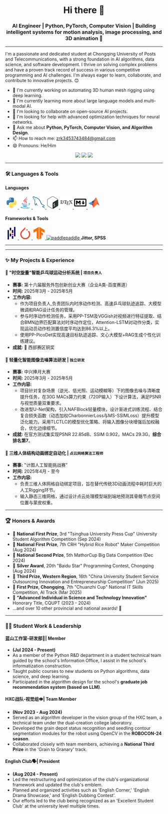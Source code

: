 # <div align="center">Hi there 👋</div>

### <p align="center">AI Engineer | Python, PyTorch, Computer Vision | Building intelligent systems for motion analysis, image processing, and 3D animation 🚀</p>

---

I'm a passionate and dedicated student at Chongqing University of Posts and Telecommunications, with a strong foundation in AI algorithms, data science, and software development. I thrive on solving complex problems and have a proven track record of success in various competitive programming and AI challenges. I'm always eager to learn, collaborate, and contribute to innovative projects. 😊

- 🔭 I'm currently working on automating 3D human mesh rigging using deep learning.
- 🌱 I'm currently learning more about large language models and multi-modal AI.
- 👯 I'm looking to collaborate on open-source AI projects.
- 🤔 I'm looking for help with advanced optimization techniques for neural networks.
- 💬 Ask me about **Python, PyTorch, Computer Vision, and Algorithm Design**.
- 📫 How to reach me: [zrk3453743484@gmail.com](mailto:zrk3453743484@gmail.com)
- 😄 Pronouns: He/Him

<p align="center">
  <a href="https://space.bilibili.com/1215546748?spm_id_from=333.1007.0.0"><img src="https://img.shields.io/badge/Bilibili-00A1D6?style=for-the-badge&logo=bilibili&logoColor=white" /></a>
  <a href="https://www.xiaohongshu.com/user/profile/6455967d000000001f031218?xsec_token=ABC1LXhfmTZxmCSai7rbXeNF_Rtl_xkqMTiYARiTSO0ww%3D&xsec_source=pc_search"><img src="https://img.shields.io/badge/Xiaohongshu-FF2442?style=for-the-badge&logo=xiaohongshu&logoColor=white" /></a>
  <a href="https://blog.csdn.net/2303_80183522?spm=1000.2115.3001.5343"><img src="https://img.shields.io/badge/CSDN-C30D23?style=for-the-badge&logo=blogger&logoColor=white" /></a>
</p>

---

### 🛠️ Languages & Tools

<h4>Languages</h4>
<p align="left">
  <a href="https://www.python.org" target="_blank" rel="noreferrer"> <img src="https://raw.githubusercontent.com/devicons/devicon/master/icons/python/python-original.svg" alt="python" width="40" height="40"/> </a>
  <a href="https://www.java.com" target="_blank" rel="noreferrer"> <img src="https://raw.githubusercontent.com/devicons/devicon/master/icons/java/java-original.svg" alt="java" width="40" height="40"/> </a>
  <a href="https://www.mysql.com/" target="_blank" rel="noreferrer"> <img src="https://raw.githubusercontent.com/devicons/devicon/master/icons/mysql/mysql-original.svg" alt="mysql" width="40" height="40"/> </a>
  <a href="https://www.gnu.org/software/bash/" target="_blank" rel="noreferrer"> <img src="https://raw.githubusercontent.com/devicons/devicon/master/icons/bash/bash-original.svg" alt="shell" width="40" height="40"/> </a>
  <a href="https://www.latex-project.org/" target="_blank" rel="noreferrer"> <img src="https://raw.githubusercontent.com/devicons/devicon/master/icons/latex/latex-original.svg" alt="latex" width="40" height="40"/> </a>
  <a href="https://www.markdownguide.org/" target="_blank" rel="noreferrer"> <img src="https://raw.githubusercontent.com/devicons/devicon/master/icons/markdown/markdown-original.svg" alt="markdown" width="40" height="40"/> </a>
  <a href="https://www.mathworks.com/products/matlab.html" target="_blank" rel="noreferrer"> <img src="https://raw.githubusercontent.com/devicons/devicon/master/icons/matlab/matlab-original.svg" alt="matlab" width="40" height="40"/> </a>
</p>

<h4>Frameworks & Tools</h4>
<p align="left">
  <a href="https://pandas.pydata.org/" target="_blank" rel="noreferrer"> <img src="https://raw.githubusercontent.com/devicons/devicon/master/icons/pandas/pandas-original.svg" alt="pandas" width="40" height="40"/> </a>
  <a href="https://pytorch.org/" target="_blank" rel="noreferrer"> <img src="https://raw.githubusercontent.com/devicons/devicon/master/icons/pytorch/pytorch-original.svg" alt="pytorch" width="40" height="40"/> </a>
  <a href="https://www.tensorflow.org" target="_blank" rel="noreferrer"> <img src="https://raw.githubusercontent.com/devicons/devicon/master/icons/tensorflow/tensorflow-original.svg" alt="tensorflow" width="40" height="40"/> </a>
  <a href="https://www.paddlepaddle.org.cn/" target="_blank" rel="noreferrer"> <img src="https://cdn.worldvectorlogo.com/logos/paddlepaddle.svg" alt="paddlepaddle" width="40" height="40"/> </a>
  <strong>Jittor, SPSS</strong>
</p>

---

<!--
### 📜 My Pinned Repositories
> **Note:** When you create new repositories, remember to add appropriate descriptions and documentation. Here are some placeholders for your top 4 pinned repos.

<div align="center">

| Project 1 Title | Project 2 Title |
| :---: | :---: |
| A brief description of your first amazing project! | A brief description of your second amazing project! |
| **[View on GitHub](https://github.com/your-username/project-1)** | **[View on GitHub](https://github.com/your-username/project-2)** |

| Project 3 Title | Project 4 Title |
| :---: | :---: |
| A brief description of your third amazing project! | A brief description of your fourth amazing project! |
| **[View on GitHub](https://github.com/your-username/project-3)** | **[View on GitHub](https://github.com/your-username/project-4)** |

</div>
-->

---

### ✨ My Projects & Experience

#### 🤖 "时空旋量"智能乒乓球运动分析系统 | `项目负责人`
*   **赛事:** 第十六届服务外包创新创业大赛（企业A类-百度赛道）
*   **时间:** 2025年3月 - 2025年5月
*   **工作内容:**
    *   作为项目负责人,负责团队内时序动作检测、高速乒乓球轨迹追踪、大模型微调和RAG设计任务的管理。
    *   参与时序动作检测任务，采用PP-TSM及VGGish对视频进行特征提取、结合BMN边界匹配算法对时序动作定位，Attention-LSTM对动作分类，实现运动员动作检测置信度平均达到86.3%以上。
    *   使用PP-PicoDet实现高速目标轨迹追踪、文心大模型+RAG生成个性化训练建议。
*   **成就:** 🥉 西部赛区铜奖

#### 🔧 轻量化智能图像去噪算法研发 | `独立研发`
*   **赛事:** 中兴捧月大赛
*   **时间:** 2025年3月 - 2025年5月
*   **工作内容:**
    *   项目针对复杂场景（逆光、低光照、运动模糊等）下的图像去噪与清晰度提升任务，在30G MACs算力约束（720P输入）下设计算法，满足PSNR与视觉质量双重要求。
    *   改进型U-Net架构，引入NAFBlock轻量模块，设计渐进式训练流程、结合复合损失函数（动态加权CharbonnierLoss与MS-SSIMLoss）提升模型泛化能力。采用TLCTLC的模型优化策略、将输入图像分块增强后加权融合，优化边缘细节。
*   **成就:** 在官方测试集实现PSNR 22.85dB、SSIM 0.902，MACs 29.3G，**综合排名第7**。

#### 🦾 三维人体结构动画绑定自动化 | `点云网络算法工程师`
*   **赛事:** "计图人工智能挑战赛"
*   **时间:** 2025年4月 - 至今
*   **工作内容:**
    *   负责三维人体网格自动绑定项目，旨在替代传统3D动画流程中耗时巨大的人工Rigging环节。
    *   输入静态三维网格，通过设计点云处理模型端到端地预测其骨骼节点空间位置与蒙皮权重。

---

### 🏆 Honors & Awards

-   🥇 **National First Prize**, 3rd "Tsinghua University Press Cup" University Student Algorithm Competition (Sep 2024)
-   🥇 **National First Prize**, 7th CRH "Hybrid Rice Robot" Maker Competition (Aug 2024)
-   🥈 **National Second Prize**, 5th MathorCup Big Data Competition (Dec 2024)
-   🥈 **Silver Award**, 20th "Baidu Star" Programming Contest, Chongqing (Aug 2024)
-   🥉 **Third Prize, Western Region**, 16th "China University Student Service Outsourcing Innovation and Entrepreneurship Competition" (Jun 2025)
-   🏅 **First Prize, Chongqing**, 7th "Chuanzhi Cup" National IT Skills Competition, AI Track (Mar 2025)
-   🌟 **"Advanced Individual in Science and Technology Innovation"** Honorary Title, CQUPT (2023 - 2024)
-   ...and over 10 other provincial and national awards! 🥳 

---

### 🧑‍💻 Student Work & Leadership

#### 蓝山工作室-研发部🏢| Member 
*   **(Jul 2024 - Present)**
*   As a member of the Python R&D department in a student technical team guided by the school's Information Office, I assist in the school's informatization construction.
*   Taught public courses to new students on Python algorithms, data science, and deep learning.
*   Participated in the algorithm design for the school's **graduate job recommendation system (based on LLM)**.

#### HXC战队-视觉组👁️| Team Member 
*   **(Nov 2023 - Aug 2024)**
*   Served as an algorithm developer in the vision group of the HXC team, a technical team under the dual-creation college laboratory.
*   Developed the grain depot status recognition and seedling contour segmentation modules for the robot using OpenCV in the **ROBOCON-24 season**.
*   Collaborated closely with team members, achieving a **National Third Prize** in the 'Grain to Granary' track.

#### English Club🗣️| President 
*   **(Aug 2024 - Present)**
*   Led the restructuring and optimization of the club's organizational framework and updated the club's emblem.
*   Planned and organized activities such as 'English Corner,' 'English Drama Showcase,' and 'English Dubbing Contest'.
*   Our efforts led to the club being recognized as an 'Excellent Student Club' at the university level multiple times.
